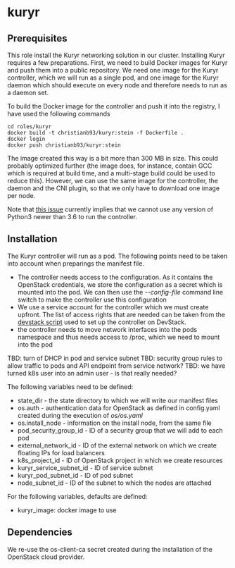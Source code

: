 kuryr
============

## Prerequisites

This role install the Kuryr networking solution in our cluster. Installing Kuryr requires a few preparations. First, we need to build Docker images for Kuryr and push them into a public repository. We need one image for the Kuryr controller, which we will run as a single pod, and one image for the Kuryr daemon which should execute on every node and therefore needs to run as a daemon set.

To build the Docker image for the controller and push it into the registry, I have used the following commands 

```
cd roles/kuryr
docker build -t christianb93/kuryr:stein -f Dockerfile .
docker login
docker push christianb93/kuryr:stein
```

The image created this way is a bit more than 300 MB in size. This could probably optimized further (the image does, for instance, contain GCC which is required at build time, and a multi-stage build could be used to reduce this). However, we can use the same image for the controller, the daemon and the CNI plugin, so that we only have to download one image per node.

Note that [this issue](https://github.com/eventlet/eventlet/issues/526) currently implies that we cannot use any version of Python3 newer than 3.6 to run the controller.

## Installation

The Kuryr controller will run as a pod. The following points need to be taken into account when preparings the manifest file.

* The controller needs access to the configuration. As it contains the OpenStack credentials, we store the configuration as a secret which is mounted into the pod. We can then use the *--config-file* command line switch to make the controller use this configuration
* We use a service account for the controller which we must create upfront. The list of access rights that are needed can be taken from the [devstack script](https://github.com/openstack/kuryr-kubernetes/blob/master/devstack/lib/kuryr_kubernetes) used to set up the controller on DevStack. 
* the controller needs to move network interfaces into the pods namespace and thus needs access to /proc, which we need to mount into the pod


TBD: turn of DHCP in pod and service subnet
TBD: security group rules to allow traffic to pods and API endpoint from service network?
TBD: we have turned k8s user into an admin user - is that really needed?


The following variables need to be defined:

* state_dir - the state directory to which we will write our manifest files
* os.auth - authentication data for OpenStack as defined in config.yaml created during the execution of *os/os.yaml*
* os.install_node - information on the install node, from the same file
* pod_security_group_id - ID of a security group that we will add to each pod
* external_network_id - ID of the external network on which we create floating IPs for load balancers
* k8s_project_id - ID of OpenStack project in which we create resources
* kuryr_service_subnet_id - ID of service subnet
* kuryr_pod_subnet_id - ID of pod subnet
* node_subnet_id - ID of the subnet to which the nodes are attached

For the following variables, defaults are defined:

* kuryr_image: docker image to use

## Dependencies

We re-use the os-client-ca secret created during the installation of the OpenStack cloud provider. 


